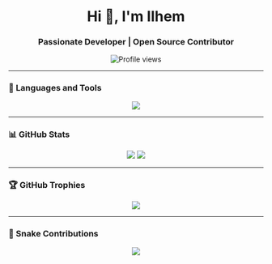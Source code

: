 <h1 align="center">Hi 👋, I'm Ilhem</h1>
<h3 align="center">Passionate Developer | Open Source Contributor</h3>

<p align="center">
  <img src="https://komarev.com/ghpvc/?username=ilhem-elmissaoui&label=Profile%20views&color=0e75b6&style=flat" alt="Profile views" />
</p>

---

### 🧰 Languages and Tools
<p align="center">
  <img src="https://skillicons.dev/icons?i=js,ts,react,nodejs,python,django,git,vscode,figma" />
</p>

---

### 📊 GitHub Stats
<p align="center">
  <img src="https://github-readme-stats.vercel.app/api?username=ilhem-elmissaoui&show_icons=true&theme=radical" />
  <img src="https://streak-stats.demolab.com/?user=ilhem-elmissaoui&theme=radical" />
</p>

---

### 🏆 GitHub Trophies
<p align="center">
  <img src="https://github-profile-trophy.vercel.app/?username=ilhem-elmissaoui&theme=radical" />
</p>

---

### 🐍 Snake Contributions
<p align="center">
  <img src="https://raw.githubusercontent.com/ilhem-elmissaoui/ilhem-elmissaoui/output/github-contribution-grid-snake.svg" />
</p>
